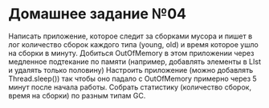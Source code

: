 # Домашнее задание №04

Написать приложение, которое следит за сборками мусора и пишет в лог количество сборок каждого типа (young, old) и время которое ушло на сборки в минуту.
Добиться OutOfMemory в этом приложении через медленное подтекание по памяти (например, добавлять элементы в LIst и удалять только половину)
Настроить приложение (можно добавлять Thread.sleep()) так чтобы оно падало с OutOfMemory примерно через 5 минут после начала работы.
Собрать статистику (количество сборок, время на сборки) по разным типам GC.